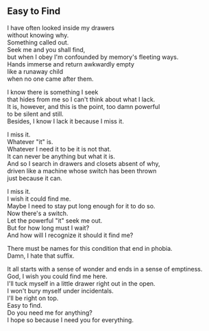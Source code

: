 Easy to Find
------------

I have often looked inside my drawers  
without knowing why.  
Something called out.  
Seek me and you shall find,  
but when I obey I'm confounded by memory's fleeting ways.  
Hands immerse and return awkwardly empty  
like a runaway child  
when no one came after them.  

I know there is something I seek  
that hides from me so I can't think about what I lack.  
It is, however, and this is the point, too damn powerful  
to be silent and still.  
Besides, I know I lack it because I miss it.  

I miss it.  
Whatever "it" is.  
Whatever I need it to be it is not that.  
It can never be anything but what it is.  
And so I search in drawers and closets absent of why,  
driven like a machine whose switch has been thrown  
just because it can.  

I miss it.  
I wish it could find me.  
Maybe I need to stay put long enough for it to do so.  
Now there's a switch.  
Let the powerful "it" seek me out.  
But for how long must I wait?  
And how will I recognize it should it find me?  

There must be names for this condition that end in phobia.  
Damn, I hate that suffix.  

It all starts with a sense of wonder and ends in a sense of emptiness.  
God, I wish you could find me here.  
I'll tuck myself in a little drawer right out in the open.  
I won't bury myself under incidentals.  
I'll be right on top.  
Easy to find.  
Do you need me for anything?  
I hope so because I need you for everything. 